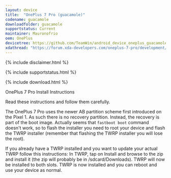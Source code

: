 ```yaml
---
layout: device
title:  "OnePlus 7 Pro (guacamole)"
codename: guacamole
downloadfolder: guacamole
supportstatus: Current
maintainer: Mauronofrio
oem: OnePlus
devicetree: https://github.com/TeamWin/android_device_oneplus_guacamole
xdathread: "https://forum.xda-developers.com/oneplus-7-pro/development/recovery-unofficial-twrp-recovery-t3931322"
---
```


{% include disclaimer.html %}

{% include supportstatus.html %}

{% include download.html %}

OnePlus 7 Pro Install Instructions

Read these instructions and follow them carefully.

The OnePlus 7 Pro uses the newer AB partition scheme first introduced on the Pixel 1. As such there is no recovery partition. Instead, the recovery is part of the boot image. Actually seems that `fastboot boot` command doesn't work, so to flash the installer you need to root your device and flash the TWRP installer (remember that flashing the TWRP installer you will lose the root).

If you already have a TWRP installed and you want to update your actual TWRP follow this instructions:
In TWRP, tap on Install and browse to the zip and install it (the zip will probably be in /sdcard/Downloads). TWRP will now be installed to both slots. TWRP is now installed and you can reboot and use your device as normal.
